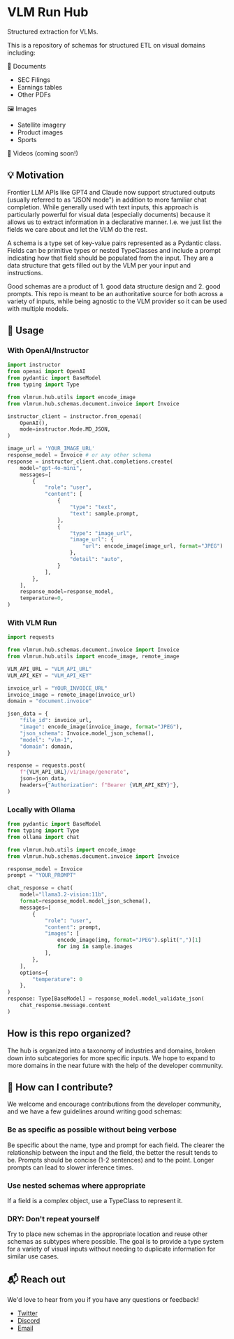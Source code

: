 # VLM Run Hub

Structured extraction for VLMs.

This is a repository of schemas for structured ETL on visual domains including:

📄 Documents
- SEC Filings
- Earnings tables
- Other PDFs

🖼️ Images
- Satellite imagery
- Product images
- Sports

🎥 Videos (coming soon!)

## 💡 Motivation

Frontier LLM APIs like GPT4 and Claude now support structured outputs (usually referred to as "JSON mode") in addition
to more familiar chat completion. While generally used with text inputs, this approach is particularly powerful for visual
data (especially documents) because it allows us to extract information in a declarative manner. I.e. we just list
the fields we care about and let the VLM do the rest.

A schema is a type set of key-value pairs represented as a Pydantic class. Fields can be primitive types or nested TypeClasses and
include a prompt indicating how that field should be populated from the input. They are a data structure that gets filled out
by the VLM per your input and instructions.

Good schemas are a product of 1. good data structure design and 2. good prompts. This repo is meant to be an authoritative source
for both across a variety of inputs, while being agnostic to the VLM provider so it can be used with multiple models.

## 🚀 Usage

### With OpenAI/Instructor

```python
import instructor
from openai import OpenAI
from pydantic import BaseModel
from typing import Type

from vlmrun.hub.utils import encode_image
from vlmrun.hub.schemas.document.invoice import Invoice

instructor_client = instructor.from_openai(
    OpenAI(),
    mode=instructor.Mode.MD_JSON,
)

image_url = 'YOUR_IMAGE_URL'
response_model = Invoice # or any other schema
response = instructor_client.chat.completions.create(
    model="gpt-4o-mini",
    messages=[
        {
            "role": "user",
            "content": [
                {
                    "type": "text",
                    "text": sample.prompt,
                },
                {
                    "type": "image_url",
                    "image_url": {
                        "url": encode_image(image_url, format="JPEG")
                    },
                    "detail": "auto",
                }
            ],
        },
    ],
    response_model=response_model,
    temperature=0,
)
```

### With VLM Run

```python
import requests

from vlmrun.hub.schemas.document.invoice import Invoice
from vlmrun.hub.utils import encode_image, remote_image

VLM_API_URL = "VLM_API_URL"
VLM_API_KEY = "VLM_API_KEY"

invoice_url = "YOUR_INVOICE_URL"
invoice_image = remote_image(invoice_url)
domain = "document.invoice"

json_data = {
    "file_id": invoice_url,
    "image": encode_image(invoice_image, format="JPEG"),
    "json_schema": Invoice.model_json_schema(),
    "model": "vlm-1",
    "domain": domain,
}

response = requests.post(
    f"{VLM_API_URL}/v1/image/generate",
    json=json_data,
    headers={"Authorization": f"Bearer {VLM_API_KEY}"},
)
```

### Locally with Ollama

```python
from pydantic import BaseModel
from typing import Type
from ollama import chat

from vlmrun.hub.utils import encode_image
from vlmrun.hub.schemas.document.invoice import Invoice

response_model = Invoice
prompt = "YOUR_PROMPT"

chat_response = chat(
    model="llama3.2-vision:11b",
    format=response_model.model_json_schema(),
    messages=[
        {
            "role": "user",
            "content": prompt,
            "images": [
                encode_image(img, format="JPEG").split(",")[1]
                for img in sample.images
            ],
        },
    ],
    options={
        "temperature": 0
    },
)
response: Type[BaseModel] = response_model.model_validate_json(
    chat_response.message.content
)
```

## How is this repo organized?

The hub is organized into a taxonomy of industries and domains, broken down into subcategories for more specific inputs. We hope to expand
to more domains in the near future with the help of the developer community.

## 🤝 How can I contribute?

We welcome and encourage contributions from the developer community, and we have a few guidelines around writing good schemas:

### Be as specific as possible without being verbose

Be specific about the name, type and prompt for each field. The clearer the relationship between the input and the field, the
better the result tends to be. Prompts should be concise (1-2 sentences) and to the point. Longer prompts can lead to slower
inference times.

### Use nested schemas where appropriate

If a field is a complex object, use a TypeClass to represent it.

### DRY: Don't repeat yourself

Try to place new schemas in the appropriate location and reuse other schemas as subtypes where possible. The goal is to provide a type system
for a variety of visual inputs without needing to duplicate information for similar use cases.

## 📬 Reach out

We'd love to hear from you if you have any questions or feedback!

- [Twitter](https://x.com/vlmrun)
- [Discord](https://discord.gg/3zWE3Qpp)
- [Email](mailto:hello@vlmrun.com)
